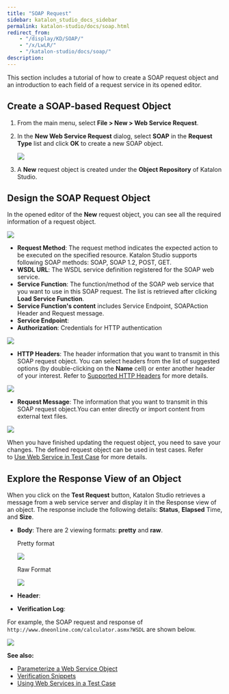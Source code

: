 ```yaml
---
title: "SOAP Request"
sidebar: katalon_studio_docs_sidebar
permalink: katalon-studio/docs/soap.html
redirect_from:
    - "/display/KD/SOAP/"
    - "/x/LwLR/"
    - "/katalon-studio/docs/soap/"
description:
---
```

This section includes a tutorial of how to create a SOAP request object and an introduction to each field of a request service in its opened editor.

## Create a SOAP-based Request Object

1. From the main menu, select **File > New > Web Service Request**.
2. In the **New Web Service Request** dialog, select **SOAP** in the **Request Type** list and click **OK** to create a new SOAP object.

    ![](https://github.com/katalon-studio/docs-images/raw/master/katalon-studio/docs/soap-request/image2018-9-5-143A213A46.png)

3. A **New** request object is created under the **Object Repository** of Katalon Studio.

## Design the SOAP Request Object

In the opened editor of the **New** request object, you can see all the required information of a request object.

<img src="https://github.com/katalon-studio/docs-images/raw/master/katalon-studio/docs/soap-request/opened-editor.png">

* **Request Method**: The request method indicates the expected action to be executed on the specified resource. Katalon Studio supports following SOAP methods: SOAP, SOAP 1.2, POST, GET.
* **WSDL URL**: The WSDL service definition registered for the SOAP web service.
* **Service Function**: The function/method of the SOAP web service that you want to use in this SOAP request. The list is retrieved after clicking **Load Service Function**.
* **Service Function's content** includes Service Endpoint, SOAPAction Header and Request message.
* **Service Endpoint**: 
* **Authorization**: Credentials for HTTP authentication
<img src="https://github.com/katalon-studio/docs-images/raw/master/katalon-studio/docs/soap-request/image2018-9-5-143A213A10.png">

* **HTTP Headers**: The header information that you want to transmit in this SOAP request object.
You can select headers from the list of suggested options (by double-clicking on the **Name** cell) or enter another header of your interest. Refer to [Supported HTTP Headers](https://developer.mozilla.org/en-US/docs/Web/HTTP/Headers) for more details.
<img src="https://github.com/katalon-studio/docs-images/raw/master/katalon-studio/docs/soap-request/http-headers.png">

* **Request Message**: The information that you want to transmit in this SOAP request object.You can enter directly or import content from external text files.
<img src="https://github.com/katalon-studio/docs-images/raw/master/katalon-studio/docs/soap-request/message.png">

When you have finished updating the request object, you need to save your changes. The defined request object can be used in test cases. Refer to [Use Web Service in Test Case](/display/KD/Using+Web+Services+in+a+Test+Case) for more details.

## Explore the Response View of an Object

When you click on the **Test Request** button, Katalon Studio retrieves a message from a web service server and display it in the Response view of an object. The response include the following details: **Status**, **Elapsed** Time, and **Size**.

* **Body**: There are 2 viewing formats: **pretty** and **raw**.

  Pretty format

  <img src="https://github.com/katalon-studio/docs-images/raw/master/katalon-studio/docs/soap-request/pretty.png">

  Raw Format

  <img src="https://github.com/katalon-studio/docs-images/raw/master/katalon-studio/docs/soap-request/raw.png">

* **Header**:
* **Verification Log**:

For example, the SOAP request and response of `http://www.dneonline.com/calculator.asmx?WSDL` are shown below.

![](https://github.com/katalon-studio/docs-images/raw/master/katalon-studio/docs/soap-request/Screen-Shot-2018-09-21-at-1.13.00-PM.png)

**See also:**

* [Parameterize a Web Service Object](/display/KD/Parameterize+a+Web+Service+Object)
* [Verification Snippets](/display/KD/Verification+Snippets)
* [Using Web Services in a Test Case](/display/KD/Using+Web+Services+in+a+Test+Case)
